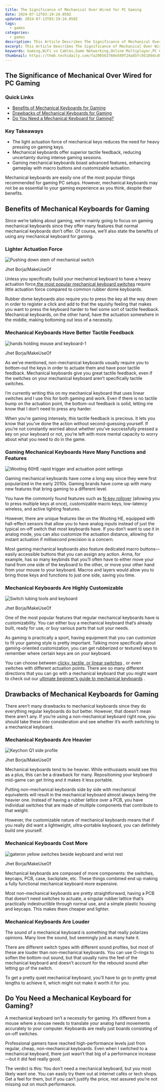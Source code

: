 ```yaml
---
title: The Significance of Mechanical Over Wired for PC Gaming
date: 2024-07-12T03:19:24.050Z
updated: 2024-07-13T03:19:24.050Z
tags:
  - games
categories:
  - games
description: This Article Describes The Significance of Mechanical Over Wired for PC Gaming
excerpt: This Article Describes The Significance of Mechanical Over Wired for PC Gaming
keywords: Gaming,WiFi vs Cables,Game Networking,Online Multiplayer,PC Connectivity,Mechanical Keyboards,Wired Setup Benefits
thumbnail: https://thmb.techidaily.com/fa290563760e589f24a85fc95189dcd8b9293ad6203d8af2e7f7aed06726e6d2.jpg
---
```


## The Significance of Mechanical Over Wired for PC Gaming

### Quick Links

* [Benefits of Mechanical Keyboards for Gaming](#benefits-of-mechanical-keyboards-for-gaming)
* [Drawbacks of Mechanical Keyboards for Gaming](#drawbacks-of-mechanical-keyboards-for-gaming)
* [Do You Need a Mechanical Keyboard for Gaming?](#do-you-need-a-mechanical-keyboard-for-gaming)

### Key Takeaways

* The light actuation force of mechanical keys reduces the need for heavy pressing on gaming keys.
* Mechanical keyboards offer superior tactile feedback, reducing uncertainty during intense gaming sessions.
* Gaming mechanical keyboards boast advanced features, enhancing gameplay with macro buttons and customizable actuation.

 Mechanical keyboards are easily one of the most popular things recommended for gaming PC setups. However, mechanical keyboards may not be as essential to your gaming experience as you think, despite their benefits.

## Benefits of Mechanical Keyboards for Gaming

 Since we’re talking about gaming, we’re mainly going to focus on gaming mechanical keyboards since they offer many features that normal mechanical keyboards don’t offer. Of course, we’ll also state the benefits of using any mechanical keyboard for gaming.

### Lighter Actuation Force
![Pushing down stem of mechanical switch](https://static1.makeuseofimages.com/wordpress/wp-content/uploads/2023/02/pushing-down-stem-of-mechanical-switch.jpg)

Jhet Borja/MakeUseOf

 Unless you specifically build your mechanical keyboard to have a heavy actuation force,[the most popular mechanical keyboard switches](https://www.makeuseof.com/most-popular-mechanical-keyboard-switches-how-they-impact-gaming/) require little actuation force compared to common rubber dome keyboards.

 Rubber dome keyboards also require you to press the key all the way down in order to register a click and add to that the squishy feeling that makes you want to press the keyboard harder to feel some sort of tactile feedback. Mechanical keyboards, on the other hand, have the actuation somewhere in the middle, making bottoming out less of a necessity.

### Mechanical Keyboards Have Better Tactile Feedback
![hands holding mouse and keyboard-1](https://static1.makeuseofimages.com/wordpress/wp-content/uploads/wm/2023/05/hands-holding-mouse-and-keyboard-1.JPG)

Jhet Borja/MakeUseOf

 As we’ve mentioned, non-mechanical keyboards usually require you to bottom-out the keys in order to actuate them and have poor tactile feedback. Mechanical keyboards give you great tactile feedback, even if the switches on your mechanical keyboard aren’t specifically tactile switches.

 I’m currently writing this on my mechanical keyboard that uses linear switches and I use this for both gaming and work. Even if there is no tactile bump on the actuation point, the bottom-out feedback is solid, letting me know that I don’t need to press any harder.

 When you’re gaming intensely, this tactile feedback is precious. It lets you know that you’ve done the action without second-guessing yourself. If you’re not constantly worried about whether you’ve successfully pressed a key on your keyboard or not, you’re left with more mental capacity to worry about what you need to do in the game.

### Gaming Mechanical Keyboards Have Many Functions and Features
![Wooting 60HE rapid trigger and actuation point settings](https://static1.makeuseofimages.com/wordpress/wp-content/uploads/2024/05/wooting-60he-rapid-trigger-and-actuation-point-settings.png)

 Gaming mechanical keyboards have come a long way since they were first popularized in the early 2010s. Gaming brands have come up with many new features that bring gaming to a different level.

 You have the commonly found features such as [N-key rollover](https://www.makeuseof.com/what-is-n-key-rollover-mechanical-keyboards/) (allowing you to press multiple keys at once), customizable macro keys, low-latency wireless, and active lighting features.

 However, there are unique features like on the Wooting HE, equipped with hall-effect sensors that allow you to have analog inputs instead of just the typical on-off switch that most keyboards have. If you don’t want to use it in analog mode, you can also customize the actuation distance, allowing for instant actuation if millisecond precision is a concern.

 Most gaming mechanical keyboards also feature dedicated macro buttons—easily accessible buttons that you can assign any action. Arma, for example, has so many keybinds that you’ll often have to either move your hand from one side of the keyboard to the other, or move your other hand from your mouse to your keyboard. Macros and layers would allow you to bring those keys and functions to just one side, saving you time.

### Mechanical Keyboards Are Highly Customizable
![Switch lubing tools and keyboard](https://static1.makeuseofimages.com/wordpress/wp-content/uploads/2023/02/switch-lubing-tools-and-keyboard.JPG)

Jhet Borja/MakeUseOf

 One of the most popular features that regular mechanical keyboards have is customizability. You can either buy a mechanical keyboard that’s already built, ready for use, or buy various parts that suit your needs.

 As gaming is practically a sport, having equipment that you can customize to fit your gaming style is pretty important. Talking more specifically about gaming-oriented customization, you can get rubberized or textured keys to remember where certain keys are on your keyboard.

 You can choose between [clicky, tactile, or linear switches](https://www.makeuseof.com/linear-vs-tactile-vs-clicky-switches-whats-the-difference/) , or even switches with different actuation points. There are so many different directions that you can go with a mechanical keyboard that you might want to check out our [ultimate beginner’s guide to mechanical keyboards](https://www.makeuseof.com/beginner-custom-mechanical-keyboard-guide/) .

## Drawbacks of Mechanical Keyboards for Gaming

 There aren’t many drawbacks to mechanical keyboards since they do everything regular keyboards do but better. However, that doesn’t mean there aren’t any. If you’re using a non-mechanical keyboard right now, you should take these into consideration and see whether it’s worth switching to a mechanical keyboard.

### Mechanical Keyboards Are Heavier
![Keychon Q1 side profile](https://static1.makeuseofimages.com/wordpress/wp-content/uploads/wm/2024/05/keychon-q1-side-profile.JPG)

Jhet Borja/MakeUseOf

 Mechanical keyboards tend to be heavier. While enthusiasts would see this as a plus, this can be a drawback for many. Repositioning your keyboard mid-game can get tiring and it makes it less portable.

 Putting non-mechanical keyboards side by side with mechanical equivalents will result in the mechanical keyboard almost always being the heavier one. Instead of having a rubber lattice over a PCB, you have individual switches that are made of multiple components that contribute to that weight.

 However, the customizable nature of mechanical keyboards means that if you really did want a lightweight, ultra-portable keyboard, you can definitely build one yourself.

### Mechanical Keyboards Cost More
![gateron yellow switches beside keyboard and wrist rest](https://static1.makeuseofimages.com/wordpress/wp-content/uploads/2023/03/gateron-yellow-switches-beside-keyboard-and-wrist-rest-1.JPG)

Jhet Borja/MakeUseOf

 Mechanical keyboards are composed of more components: the switches, keycaps, PCB, case, backplate, etc. These things combined end up making a fully functional mechanical keyboard more expensive.

 Most non-mechanical keyboards are pretty straightforward, having a PCB that doesn’t need switches to actuate, a singular rubber lattice that’s practically indestructible through normal use, and a simple plastic housing and keycaps. This makes them cheaper and lighter.

### Mechanical Keyboards Are Louder

 The sound of a mechanical keyboard is something that really polarizes opinions. Many love the sound, but seemingly just as many hate it.

 There are different switch types with different sound profiles, but most of these are louder than non-mechanical keyboards. You can use O-rings to soften the bottom-out sound, but that usually ruins the feel of the mechanical keyboard and doesn’t account for the rebound sound after letting go of the switch.

 To get a pretty quiet mechanical keyboard, you’ll have to go to pretty great lengths to achieve it, which might not make it worth it for you.

## Do You Need a Mechanical Keyboard for Gaming?

 A mechanical keyboard isn’t a necessity for gaming. It’s different from a mouse where a mouse needs to translate your analog hand movements accurately to your computer. Keyboards are really just boards consisting of on-off switches.

 Professional gamers have reached high-performance levels just from regular, cheap, non-mechanical keyboards. Even when I switched to a mechanical keyboard, there just wasn’t that big of a performance increase—but it did feel really good.

 The verdict is this: You don’t need a mechanical keyboard, but you most likely want one. You can easily try them out at internet cafés or tech shops. Get a feel for them, but if you can’t justify the price, rest assured you’re not missing out on much performance.


<ins class="adsbygoogle"
     style="display:block"
     data-ad-format="autorelaxed"
     data-ad-client="ca-pub-7571918770474297"
     data-ad-slot="1223367746"></ins>



<ins class="adsbygoogle"
     style="display:block"
     data-ad-client="ca-pub-7571918770474297"
     data-ad-slot="8358498916"
     data-ad-format="auto"
     data-full-width-responsive="true"></ins>




